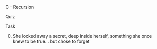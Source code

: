 C - Recursion

Quiz



Task

0.  She locked away a secret, deep inside herself, something she once knew to be true... but chose to forget

